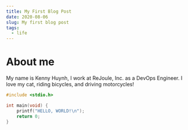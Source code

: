 ```yaml
---
title: My First Blog Post
date: 2020-08-06
slug: My first blog post
tags:
  - life
---
```

# About me

My name is Kenny Huynh, I work at ReJoule, Inc. as a DevOps Engineer.
I love my cat, riding bicycles, and driving motorcycles!

```c
#include <stdio.h>

int main(void) {
    printf("HELLO, WORLD!\n");
    return 0;
}
```